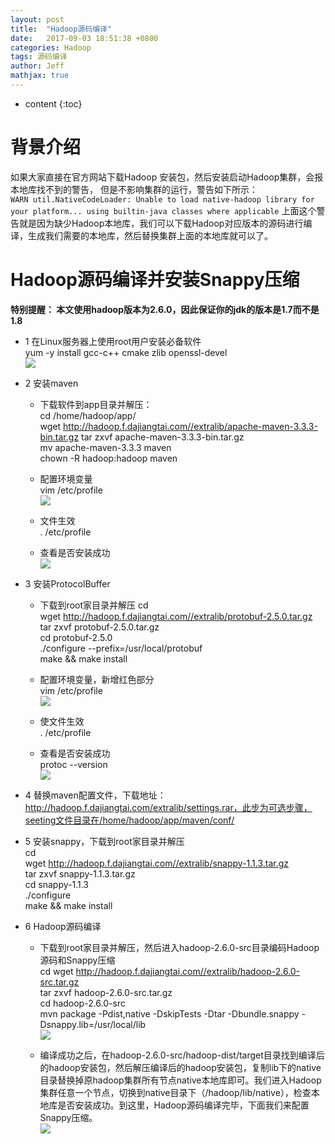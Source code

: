 ```yaml
---
layout: post
title:  "Hadoop源码编译"
date:   2017-09-03 18:51:38 +0800
categories: Hadoop
tags: 源码编译
author: Jeff
mathjax: true
---
```


* content
{:toc}


# 背景介绍
如果大家直接在官方网站下载Hadoop 安装包，然后安装启动Hadoop集群，会报本地库找不到的警告， 但是不影响集群的运行，警告如下所示：    
`WARN util.NativeCodeLoader: Unable to load native-hadoop library for your platform... using builtin-java classes where applicable`
上面这个警告就是因为缺少Hadoop本地库，我们可以下载Hadoop对应版本的源码进行编译，生成我们需要的本地库，然后替换集群上面的本地库就可以了。

# Hadoop源码编译并安装Snappy压缩
**特别提醒：
本文使用hadoop版本为2.6.0，因此保证你的jdk的版本是1.7而不是1.8**

* 1 在Linux服务器上使用root用户安装必备软件    
    yum -y install gcc-c++ cmake zlib openssl-devel<br>
    ![](http://ov7z79pcc.bkt.clouddn.com/15044363917382.jpg)

* 2 安装maven    
    * 下载软件到app目录并解压：   
        cd /home/hadoop/app/    
        wget http://hadoop.f.dajiangtai.com//extralib/apache-maven-3.3.3-bin.tar.gz
        tar zxvf apache-maven-3.3.3-bin.tar.gz   
        mv apache-maven-3.3.3 maven    
        chown -R hadoop:hadoop maven 
    
    * 配置环境变量    
        vim /etc/profile    
        ![](http://ov7z79pcc.bkt.clouddn.com/15044406304928.jpg)

    * 文件生效    
        . /etc/profile
        
    * 查看是否安装成功    
        ![](http://ov7z79pcc.bkt.clouddn.com/15044372931352.jpg)

* 3 安装ProtocolBuffer
    * 下载到root家目录并解压
        cd    
        wget http://hadoop.f.dajiangtai.com//extralib/protobuf-2.5.0.tar.gz    
        tar zxvf protobuf-2.5.0.tar.gz    
        cd protobuf-2.5.0    
        ./configure --prefix=/usr/local/protobuf    
        make && make install
        
    * 配置环境变量，新增红色部分    
        vim /etc/profile    
        ![](http://ov7z79pcc.bkt.clouddn.com/15044412883340.jpg)

    * 使文件生效    
        . /etc/profile
        
    * 查看是否安装成功    
        protoc --version    
        ![](http://ov7z79pcc.bkt.clouddn.com/15044413768792.jpg)

* 4 替换maven配置文件，下载地址：http://hadoop.f.dajiangtai.com/extralib/settings.rar，此步为可选步骤，seeting文件目录在/home/hadoop/app/maven/conf/
    
* 5 安装snappy，下载到root家目录并解压    
    cd    
    wget http://hadoop.f.dajiangtai.com//extralib/snappy-1.1.3.tar.gz    
    tar zxvf snappy-1.1.3.tar.gz    
    cd snappy-1.1.3    
    ./configure    
    make && make install
    
* 6 Hadoop源码编译
    * 下载到root家目录并解压，然后进入hadoop-2.6.0-src目录编码Hadoop源码和Snappy压缩    
        cd
        wget http://hadoop.f.dajiangtai.com//extralib/hadoop-2.6.0-src.tar.gz    
        tar zxvf hadoop-2.6.0-src.tar.gz    
        cd hadoop-2.6.0-src    
        mvn package -Pdist,native -DskipTests -Dtar -Dbundle.snappy -Dsnappy.lib=/usr/local/lib    
        ![](http://ov7z79pcc.bkt.clouddn.com/15045247861318.jpg)
        
    * 编译成功之后，在hadoop-2.6.0-src/hadoop-dist/target目录找到编译后的hadoop安装包，然后解压编译后的hadoop安装包，复制lib下的native目录替换掉原hadoop集群所有节点native本地库即可。我们进入Hadoop集群任意一个节点，切换到native目录下（/hadoop/lib/native），检查本地库是否安装成功。到这里，Hadoop源码编译完毕，下面我们来配置Snappy压缩。    
        ![](http://ov7z79pcc.bkt.clouddn.com/15045248283819.jpg)


